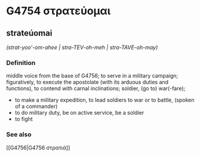 # G4754 στρατεύομαι

## strateúomai

_(strat-yoo'-om-ahee | stra-TEV-oh-meh | stra-TAVE-oh-may)_

### Definition

middle voice from the base of G4756; to serve in a military campaign; figuratively, to execute the apostolate (with its arduous duties and functions), to contend with carnal inclinations; soldier, (go to) war(-fare); 

- to make a military expedition, to lead soldiers to war or to battle, (spoken of a commander)
- to do military duty, be on active service, be a soldier
- to fight

### See also

[[G4756|G4756 στρατιά]]

